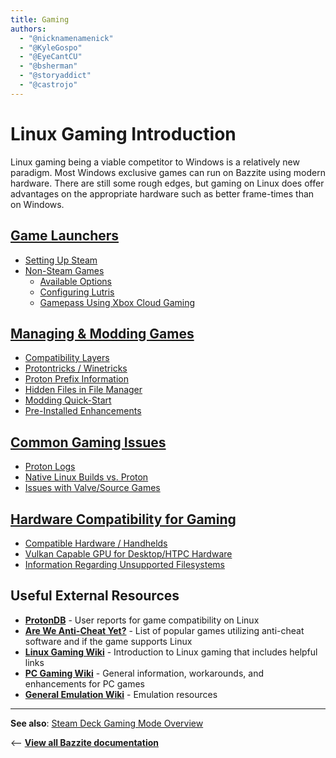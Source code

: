 ```yaml
---
title: Gaming
authors:
  - "@nicknamenamenick"
  - "@KyleGospo"
  - "@EyeCantCU"
  - "@bsherman"
  - "@storyaddict"
  - "@castrojo"
---
```


<!-- ANCHOR: METADATA -->
<!--{"url_discourse": "https://universal-blue.discourse.group/docs?topic=31", "fetched_at": "2024-09-03 16:43:06.311188+00:00"}-->
<!-- ANCHOR_END: METADATA -->

# Linux Gaming Introduction

Linux gaming being a viable competitor to Windows is a relatively new paradigm. Most Windows exclusive games can run on Bazzite using modern hardware. There are still some rough edges, but gaming on Linux does offer advantages on the appropriate hardware such as better frame-times than on Windows.

## [Game Launchers](Game_Launchers.md)

- [Setting Up Steam](https://docs.bazzite.gg/Gaming/Game_Launchers/#steam-setup)
- [Non-Steam Games](https://docs.bazzite.gg/Gaming/Game_Launchers/#non-steam-games)
  - [Available Options](https://docs.bazzite.gg/Gaming/Game_Launchers/#non-steam-games)
  - [Configuring Lutris](https://docs.bazzite.gg/Gaming/Game_Launchers/#lutris-setup)
  - [Gamepass Using Xbox Cloud Gaming](https://docs.bazzite.gg/Gaming/Game_Launchers/#gamepass-microsoft-store-games-cloud-streaming)

## [Managing & Modding Games](Managing_and_modding_games.md)

- [Compatibility Layers](https://docs.bazzite.gg/Gaming/Managing_and_modding_games/#compatibility-layers)
- [Protontricks / Winetricks](https://docs.bazzite.gg/Gaming/Managing_and_modding_games/#protontricks-winetricks)
- [Proton Prefix Information](https://docs.bazzite.gg/Gaming/Managing_and_modding_games/#what-is-a-protonwine-prefix)
- [Hidden Files in File Manager](https://docs.bazzite.gg/Gaming/Managing_and_modding_games/#hidden-files-in-file-manager)
- [Modding Quick-Start](https://docs.bazzite.gg/Gaming/Managing_and_modding_games/#modding-quick-start)
- [Pre-Installed Enhancements](https://docs.bazzite.gg/Gaming/Managing_and_modding_games/#enhancements-pre-installed-on-bazzite)

## [Common Gaming Issues](Common_gaming_issues.md)

- [Proton Logs](https://docs.bazzite.gg/Gaming/Common_gaming_issues/#steam-logs)
- [Native Linux Builds vs. Proton](https://docs.bazzite.gg/Gaming/Common_gaming_issues/#native-linux-port-versus-windows-version)
- [Issues with Valve/Source Games](https://docs.bazzite.gg/Gaming/Common_gaming_issues/#valvesource-engine-games-problems)

## [Hardware Compatibility for Gaming](Hardware_compatibility_for_gaming.md)

- [Compatible Hardware / Handhelds](https://docs.bazzite.gg/Gaming/Hardware_compatibility_for_gaming/#minimum-system-requirements)
- [Vulkan Capable GPU for Desktop/HTPC Hardware](https://docs.bazzite.gg/Gaming/Hardware_compatibility_for_gaming/#vulkan-compatible-gpu)
- [Information Regarding Unsupported Filesystems](https://docs.bazzite.gg/Gaming/Hardware_compatibility_for_gaming/#unsupported-filesystems-for-secondary-drives)

## Useful External Resources

- [**ProtonDB**](https://www.protondb.com/explore) - User reports for game compatibility on Linux
- [**Are We Anti-Cheat Yet?**](https://areweanticheatyet.com/) - List of popular games utilizing anti-cheat software and if the game supports Linux
- [**Linux Gaming Wiki**](https://linux-gaming.kwindu.eu/index.php?title=Main_Page) - Introduction to Linux gaming that includes helpful links
- [**PC Gaming Wiki**](https://www.pcgamingwiki.com/wiki/Home) - General information, workarounds, and enhancements for PC games
- [**General Emulation Wiki**](https://emulation.gametechwiki.com/index.php/Main_Page) - Emulation resources

<hr>

**See also**: [Steam Deck Gaming Mode Overview](../Handheld_and_HTPC_edition/Steam_Gaming_Mode.md)

<-- [**View all Bazzite documentation**](../index.md)
